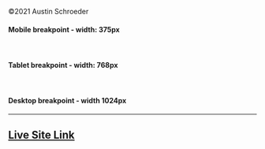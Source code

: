 &copy;2021 Austin Schroeder
<br>

#### Mobile breakpoint - width: 375px

<br>

#### Tablet breakpoint - width: 768px

<br>

#### Desktop breakpoint - width 1024px

---

## [Live Site Link](https://austinschroeder.github.io/amasa-task2/)
